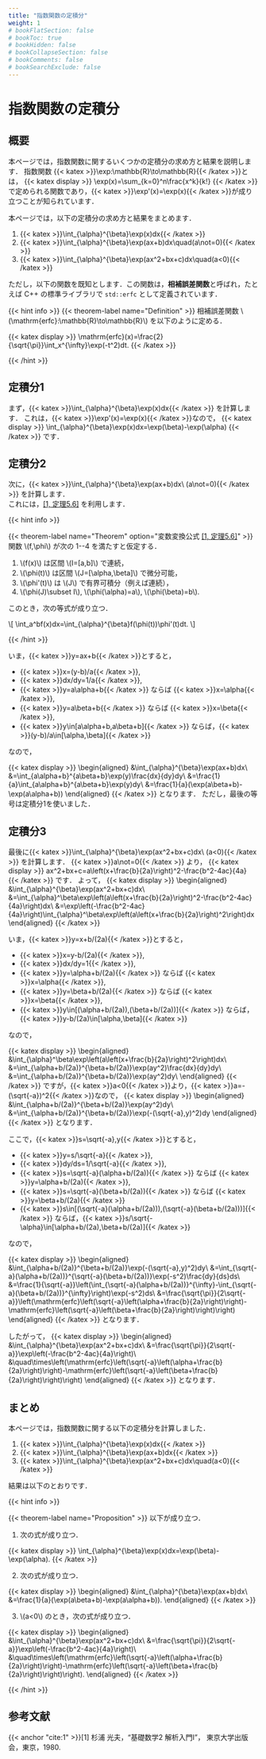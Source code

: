 ```yaml
---
title: "指数関数の定積分"
weight: 1
# bookFlatSection: false
# bookToc: true
# bookHidden: false
# bookCollapseSection: false
# bookComments: false
# bookSearchExclude: false
---
```


# 指数関数の定積分

## 概要

本ページでは，指数関数に関するいくつかの定積分の求め方と結果を説明します．
指数関数 {{< katex >}}\exp:\mathbb{R}\to\mathbb{R}{{< /katex >}}とは，
{{< katex display >}}
\exp(x)=\sum_{k=0}^n\frac{x^k}{k!}
{{< /katex >}}
で定められる関数であり，{{< katex >}}\exp'(x)=\exp(x){{< /katex >}}が成り立つことが知られています．

本ページでは，以下の定積分の求め方と結果をまとめます．
1. {{< katex >}}\int_{\alpha}^{\beta}\exp(x)dx{{< /katex >}}
2. {{< katex >}}\int_{\alpha}^{\beta}\exp(ax+b)dx\quad(a\not=0){{< /katex >}}
3. {{< katex >}}\int_{\alpha}^{\beta}\exp(ax^2+bx+c)dx\quad(a<0){{< /katex >}}

ただし，以下の関数を既知とします．この関数は，**相補誤差関数**と呼ばれ，たとえば C++ の標準ライブラリで `std::erfc` として定義されています．

{{< hint info >}}
{{< theorem-label name="Definition" >}} 相補誤差関数 \\(\mathrm{erfc}:\mathbb{R}\to\mathbb{R}\\) を以下のように定める．

{{< katex display >}}
\mathrm{erfc}(x)=\frac{2}{\sqrt{\pi}}\int_x^{\infty}\exp(-t^2)dt.
{{< /katex >}}

{{< /hint >}}

## 定積分1

まず，{{< katex >}}\int_{\alpha}^{\beta}\exp(x)dx{{< /katex >}} を計算します．
これは，{{< katex >}}\exp'(x)=\exp(x){{< /katex >}}なので，
{{< katex display >}}
\int_{\alpha}^{\beta}\exp(x)dx=\exp(\beta)-\exp(\alpha)
{{< /katex >}}
です．

## 定積分2

次に，{{< katex >}}\int_{\alpha}^{\beta}\exp(ax+b)dx\ (a\not=0){{< /katex >}} を計算します．    
これには，[[1, 定理5.6]](#cite:1) を利用します．

{{< hint info >}}

{{< theorem-label name="Theorem" option="変数変換公式 [[1, 定理5.6]](#cite:1)" >}} 関数 \\(f,\phi\\) が次の 1--4 を満たすと仮定する．
1. \\(f(x)\\) は区間 \\(I=[a,b]\\) で連続，
2. \\(\phi(t)\\) は区間 \\(J=[\alpha,\beta]\\) で微分可能，
3. \\(\phi\'(t)\\) は \\(J\\) で有界可積分（例えば連続），
4. \\(\phi(J)\subset I\\), \\(\phi(\alpha)=a\\), \\(\phi(\beta)=b\\).

このとき，次の等式が成り立つ．

\\[
\int_a^bf(x)dx=\int_{\alpha}^{\beta}f(\phi(t))\phi\'(t)dt.
\\]

{{< /hint >}}

いま，{{< katex >}}y=ax+b{{< /katex >}}とすると，
* {{< katex >}}x=(y-b)/a{{< /katex >}},
* {{< katex >}}dx/dy=1/a{{< /katex >}},
* {{< katex >}}y=a\alpha+b{{< /katex >}} ならば {{< katex >}}x=\alpha{{< /katex >}},
* {{< katex >}}y=a\beta+b{{< /katex >}} ならば {{< katex >}}x=\beta{{< /katex >}},
* {{< katex >}}y\in[a\alpha+b,a\beta+b]{{< /katex >}} ならば，{{< katex >}}(y-b)/a\in[\alpha,\beta]{{< /katex >}}

なので，

{{< katex display >}}
\begin{aligned}
&\int_{\alpha}^{\beta}\exp(ax+b)dx\\
&=\int_{a\alpha+b}^{a\beta+b}\exp(y)\frac{dx}{dy}dy\\
&=\frac{1}{a}\int_{a\alpha+b}^{a\beta+b}\exp(y)dy\\
&=\frac{1}{a}(\exp(a\beta+b)-\exp(a\alpha+b))
\end{aligned}
{{< /katex >}}
となります．
ただし，最後の等号は定積分1を使いました．

## 定積分3

最後に{{< katex >}}\int_{\alpha}^{\beta}\exp(ax^2+bx+c)dx\ (a<0){{< /katex >}} を計算します．
{{< katex >}}a\not=0{{< /katex >}} より，
{{< katex display >}}
ax^2+bx+c=a\left(x+\frac{b}{2a}\right)^2-\frac{b^2-4ac}{4a}
{{< /katex >}}
です．
よって，
{{< katex display >}}
\begin{aligned}
&\int_{\alpha}^{\beta}\exp(ax^2+bx+c)dx\\
&=\int_{\alpha}^\beta\exp\left(a\left(x+\frac{b}{2a}\right)^2-\frac{b^2-4ac}{4a}\right)dx\\
&=\exp\left(-\frac{b^2-4ac}{4a}\right)\int_{\alpha}^\beta\exp\left(a\left(x+\frac{b}{2a}\right)^2\right)dx
\end{aligned}
{{< /katex >}}

いま，{{< katex >}}y=x+b/(2a){{< /katex >}}とすると，
* {{< katex >}}x=y-b/(2a){{< /katex >}},
* {{< katex >}}dx/dy=1{{< /katex >}},
* {{< katex >}}y=\alpha+b/(2a){{< /katex >}} ならば {{< katex >}}x=\alpha{{< /katex >}},
* {{< katex >}}y=\beta+b/(2a){{< /katex >}} ならば {{< katex >}}x=\beta{{< /katex >}},
* {{< katex >}}y\in[(\alpha+b/(2a)),(\beta+b/(2a))]{{< /katex >}} ならば，{{< katex >}}y-b/(2a)\in[\alpha,\beta]{{< /katex >}}

なので，

{{< katex display >}}
\begin{aligned}
&\int_{\alpha}^\beta\exp\left(a\left(x+\frac{b}{2a}\right)^2\right)dx\\
&=\int_{\alpha+b/(2a)}^{\beta+b/(2a)}\exp(ay^2)\frac{dx}{dy}dy\\
&=\int_{\alpha+b/(2a)}^{\beta+b/(2a)}\exp(ay^2)dy\\
\end{aligned}
{{< /katex >}}
ですが，{{< katex >}}a<0{{< /katex >}}より，{{< katex >}}a=-(\sqrt{-a})^2{{< /katex >}}なので，
{{< katex display >}}
\begin{aligned}
&\int_{\alpha+b/(2a)}^{\beta+b/(2a)}\exp(ay^2)dy\\
&=\int_{\alpha+b/(2a)}^{\beta+b/(2a)}\exp(-(\sqrt{-a}\,y)^2)dy
\end{aligned}
{{< /katex >}}
となります．

ここで，{{< katex >}}s=\sqrt{-a}\,y{{< /katex >}}とすると，
* {{< katex >}}y=s/\sqrt{-a}{{< /katex >}},
* {{< katex >}}dy/ds=1/\sqrt{-a}{{< /katex >}},
* {{< katex >}}s=\sqrt{-a}(\alpha+b/(2a)){{< /katex >}} ならば {{< katex >}}y=\alpha+b/(2a){{< /katex >}},
* {{< katex >}}s=\sqrt{-a}(\beta+b/(2a)){{< /katex >}} ならば {{< katex >}}y=\beta+b/(2a){{< /katex >}}
* {{< katex >}}s\in[(\sqrt{-a}(\alpha+b/(2a))),(\sqrt{-a}(\beta+b/(2a)))]{{< /katex >}} ならば，{{< katex >}}s/\sqrt{-\alpha}\in[\alpha+b/(2a),\beta+b/(2a)]{{< /katex >}}

なので，

{{< katex display >}}
\begin{aligned}
&\int_{\alpha+b/(2a)}^{\beta+b/(2a)}\exp(-(\sqrt{-a}\,y)^2)dy\\
&=\int_{\sqrt{-a}(\alpha+b/(2a))}^{\sqrt{-a}(\beta+b/(2a))}\exp(-s^2)\frac{dy}{ds}ds\\
&=\frac{1}{\sqrt{-a}}\left(\int_{\sqrt{-a}(\alpha+b/(2a))}^{\infty}-\int_{\sqrt{-a}(\beta+b/(2a))}^{\infty}\right)\exp(-s^2)ds\\
&=\frac{\sqrt{\pi}}{2\sqrt{-a}}\left(\mathrm{erfc}\left(\sqrt{-a}\left(\alpha+\frac{b}{2a}\right)\right)-\mathrm{erfc}\left(\sqrt{-a}\left(\beta+\frac{b}{2a}\right)\right)\right)
\end{aligned}
{{< /katex >}}
となります．

したがって，
{{< katex display >}}
\begin{aligned}
&\int_{\alpha}^{\beta}\exp(ax^2+bx+c)dx\\
&=\frac{\sqrt{\pi}}{2\sqrt{-a}}\exp\left(-\frac{b^2-4ac}{4a}\right)\\
&\quad\times\left(\mathrm{erfc}\left(\sqrt{-a}\left(\alpha+\frac{b}{2a}\right)\right)-\mathrm{erfc}\left(\sqrt{-a}\left(\beta+\frac{b}{2a}\right)\right)\right)
\end{aligned}
{{< /katex >}}
となります．

## まとめ

本ページでは，指数関数に関する以下の定積分を計算しました．
1. {{< katex >}}\int_{\alpha}^{\beta}\exp(x)dx{{< /katex >}}
2. {{< katex >}}\int_{\alpha}^{\beta}\exp(ax+b)dx{{< /katex >}}
3. {{< katex >}}\int_{\alpha}^{\beta}\exp(ax^2+bx+c)dx\quad(a<0){{< /katex >}}

結果は以下のとおりです．

{{< hint info >}}

{{< theorem-label name="Proposition" >}}  以下が成り立つ．

1. 次の式が成り立つ．

{{< katex display >}}
\int_{\alpha}^{\beta}\exp(x)dx=\exp(\beta)-\exp(\alpha).
{{< /katex >}}

2. 次の式が成り立つ．

{{< katex display >}}
\begin{aligned}
&\int_{\alpha}^{\beta}\exp(ax+b)dx\\
&=\frac{1}{a}(\exp(a\beta+b)-\exp(a\alpha+b)).
\end{aligned}
{{< /katex >}}

3. \\(a<0\\) のとき，次の式が成り立つ．

{{< katex display >}}
\begin{aligned}
&\int_{\alpha}^{\beta}\exp(ax^2+bx+c)dx\\
&=\frac{\sqrt{\pi}}{2\sqrt{-a}}\exp\left(-\frac{b^2-4ac}{4a}\right)\\
&\quad\times\left(\mathrm{erfc}\left(\sqrt{-a}\left(\alpha+\frac{b}{2a}\right)\right)-\mathrm{erfc}\left(\sqrt{-a}\left(\beta+\frac{b}{2a}\right)\right)\right).
\end{aligned}
{{< /katex >}}

{{< /hint >}}

## 参考文献

{{< anchor "cite:1" >}}[1] 杉浦 光夫，“基礎数学2 解析入門I”， 東京大学出版会，東京，1980.
